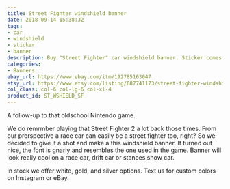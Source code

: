 ```yaml
---
title: Street Fighter windshield banner
date: 2018-09-14 15:38:32
tags:
- car
- windshield
- sticker
- banner
description: Buy "Street Fighter" car windshield banner. Sticker comes in glossy white, silver and gold colors. Looks perfect on stanced, modified, drift, race and sport cars!
categories:
- Banners
ebay_url: https://www.ebay.com/itm/192785163047
etsy_url: https://www.etsy.com/listing/687741173/street-fighter-windshield-banner
col_class: col-6 col-lg-6 col-xl-4
product_id: ST_WSHIELD_SF
---
```


A follow-up to that oldschool Nintendo game.

<!-- more -->
<!-- {% asset_img content-image street-fighter-car-windshield-banner.jpg 500 500 'Street Fighter car windshield banner vinyl sticker"Street Fighter car windshield banner vinyl sticker"' %} -->

We do remrmber playing that Street Fighter 2 a lot back those times. From our prerspective a race car can easily be a street fighter too, right? So we decided to give it a shot and make a this windshield banner. It turned out nice, the font is gnarly and resembles the one used in the game. Banner will look really cool on a race car, drift car or stances show car.

In stock we offer white, gold, and silver options. Text us for custom colors on Instagram or eBay.
